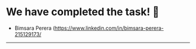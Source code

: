 # We have completed the task! :raised_hands:

- Bimsara Perera (https://www.linkedin.com/in/bimsara-perera-215129173/

---------------------------------------------------------------------------
